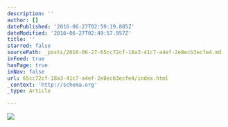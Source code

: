 ```yaml
---
description: ''
author: []
datePublished: '2016-06-27T02:59:19.885Z'
dateModified: '2016-06-27T02:49:57.957Z'
title: ''
starred: false
sourcePath: _posts/2016-06-27-65cc72cf-18a3-41c7-a4ef-2e8ecb3ecfe4.md
inFeed: true
hasPage: true
inNav: false
url: 65cc72cf-18a3-41c7-a4ef-2e8ecb3ecfe4/index.html
_context: 'http://schema.org'
_type: Article

---
```

![](https://the-grid-user-content.s3-us-west-2.amazonaws.com/fd24695a-7865-4be8-89e3-9ae58fb97353.png)